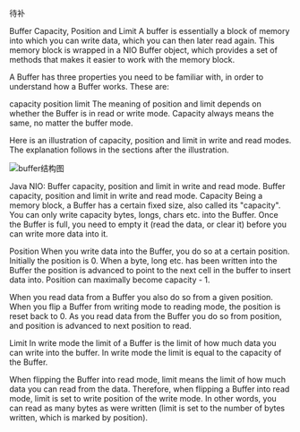 待补

Buffer Capacity, Position and Limit
A buffer is essentially a block of memory into which you can write data, which you can then later read again. This memory block is wrapped in a NIO Buffer object, which provides a set of methods that makes it easier to work with the memory block.

A Buffer has three properties you need to be familiar with, in order to understand how a Buffer works. These are:

capacity
position
limit
The meaning of position and limit depends on whether the Buffer is in read or write mode. Capacity always means the same, no matter the buffer mode.

Here is an illustration of capacity, position and limit in write and read modes. The explanation follows in the sections after the illustration.

![buffer结构图](http://tutorials.jenkov.com/images/java-nio/buffers-modes.png)


Java NIO: Buffer capacity, position and limit in write and read mode.
Buffer capacity, position and limit in write and read mode.
Capacity
Being a memory block, a Buffer has a certain fixed size, also called its "capacity". You can only write capacity bytes, longs, chars etc. into the Buffer. Once the Buffer is full, you need to empty it (read the data, or clear it) before you can write more data into it.

Position
When you write data into the Buffer, you do so at a certain position. Initially the position is 0. When a byte, long etc. has been written into the Buffer the position is advanced to point to the next cell in the buffer to insert data into. Position can maximally become capacity - 1.

When you read data from a Buffer you also do so from a given position. When you flip a Buffer from writing mode to reading mode, the position is reset back to 0. As you read data from the Buffer you do so from position, and position is advanced to next position to read.

Limit
In write mode the limit of a Buffer is the limit of how much data you can write into the buffer. In write mode the limit is equal to the capacity of the Buffer.

When flipping the Buffer into read mode, limit means the limit of how much data you can read from the data. Therefore, when flipping a Buffer into read mode, limit is set to write position of the write mode. In other words, you can read as many bytes as were written (limit is set to the number of bytes written, which is marked by position).